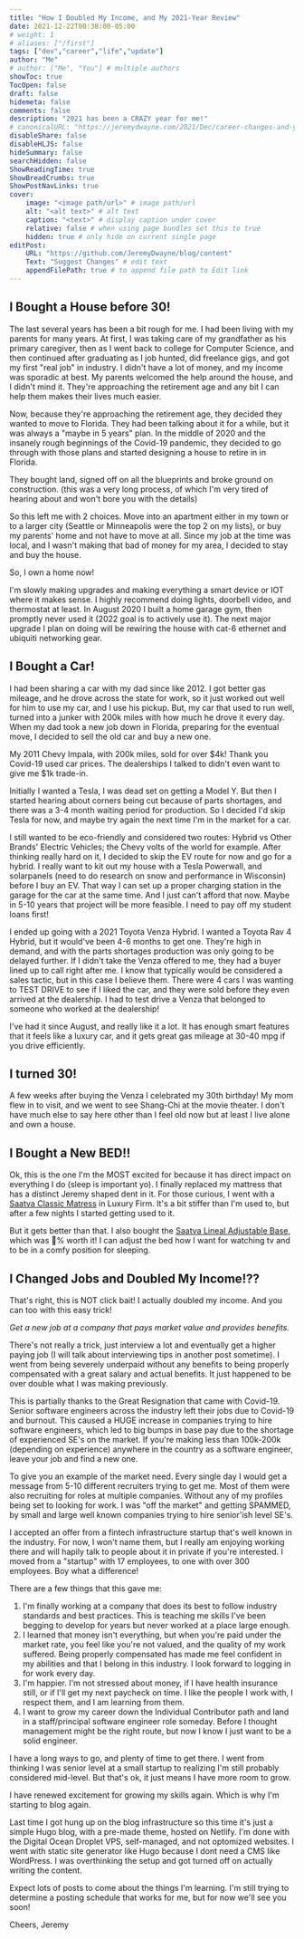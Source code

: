 ```yaml
---
title: "How I Doubled My Income, and My 2021-Year Review"
date: 2021-12-22T00:38:00-05:00
# weight: 1
# aliases: ["/first"]
tags: ["dev","career","life","update"]
author: "Me"
# author: ["Me", "You"] # multiple authors
showToc: true
TocOpen: false
draft: false
hidemeta: false
comments: false
description: "2021 has been a CRAZY year for me!"
# canonicalURL: "https://jeremydwayne.com/2021/Dec/career-changes-and-year-review"
disableShare: false
disableHLJS: false
hideSummary: false
searchHidden: false
ShowReadingTime: true
ShowBreadCrumbs: true
ShowPostNavLinks: true
cover:
    image: "<image path/url>" # image path/url
    alt: "<alt text>" # alt text
    caption: "<text>" # display caption under cover
    relative: false # when using page bundles set this to true
    hidden: true # only hide on current single page
editPost:
    URL: "https://github.com/JeremyDwayne/blog/content"
    Text: "Suggest Changes" # edit text
    appendFilePath: true # to append file path to Edit link
---
```

## I Bought a House before 30!
The last several years has been a bit rough for me. I had been living with my parents for many years. At first, I was taking care of my grandfather as his primary caregiver, then as I went back to college for Computer Science, and then continued after graduating as I job hunted, did freelance gigs, and got my first "real job" in industry. I didn't have a lot of money, and my income was sporadic at best. My parents welcomed the help around the house, and I didn't mind it. They're approaching the retirement age and any bit I can help them makes their lives much easier.

Now, because they're approaching the retirement age, they decided they wanted to move to Florida. They had been talking about it for a while, but it was always a "maybe in 5 years" plan. In the middle of 2020 and the insanely rough beginnings of the Covid-19 pandemic, they decided to go through with those plans and started designing a house to retire in in Florida.

They bought land, signed off on all the blueprints and broke ground on construction. (this was a very long process, of which I'm very tired of hearing about and won't bore you with the details)

So this left me with 2 choices. Move into an apartment either in my town or to a larger city (Seattle or Minneapolis were the top 2 on my lists), or buy my parents' home and not have to move at all. Since my job at the time was local, and I wasn't making that bad of money for my area, I decided to stay and buy the house.

So, I own a home now!

I'm slowly making upgrades and making everything a smart device or IOT where it makes sense. I highly recommend doing lights, doorbell video, and thermostat at least. In August 2020 I built a home garage gym, then promptly never used it (2022 goal is to actively use it). The next major upgrade I plan on doing will be rewiring the house with cat-6 ethernet and ubiquiti networking gear.

## I Bought a Car!

I had been sharing a car with my dad since like 2012. I got better gas mileage, and he drove across the state for work, so it just worked out well for him to use my car, and I use his pickup. But, my car that used to run well, turned into a junker with 200k miles with how much he drove it every day. When my dad took a new job down in Florida, preparing for the eventual move, I decided to sell the old car and buy a new one.

My 2011 Chevy Impala, with 200k miles, sold for over $4k! Thank you Covid-19 used car prices. The dealerships I talked to didn't even want to give me $1k trade-in.

Initially I wanted a Tesla, I was dead set on getting a Model Y. But then I started hearing about corners being cut because of parts shortages, and there was a 3-4 month waiting period for production. So I decided I'd skip Tesla for now, and maybe try again the next time I'm in the market for a car.

I still wanted to be eco-friendly and considered two routes: Hybrid vs Other Brands' Electric Vehicles; the Chevy volts of the world for example. After thinking really hard on it, I decided to skip the EV route for now and go for a hybrid. I really want to kit out my house with a Tesla Powerwall, and solarpanels (need to do research on snow and performance in Wisconsin) before I buy an EV. That way I can set up a proper charging station in the garage for the car at the same time. And I just can't afford that now. Maybe in 5-10 years that project will be more feasible. I need to pay off my student loans first!

I ended up going with a 2021 Toyota Venza Hybrid. I wanted a Toyota Rav 4 Hybrid, but it would've been 4-6 months to get one. They're high in demand, and with the parts shortages production was only going to be delayed further. If I didn't take the Venza offered to me, they had a buyer lined up to call right after me. I know that typically would be considered a sales tactic, but in this case I believe them. There were 4 cars I was wanting to TEST DRIVE to see if I liked the car, and they were sold before they even arrived at the dealership. I had to test drive a Venza that belonged to someone who worked at the dealership!

I've had it since August, and really like it a lot. It has enough smart features that it feels like a luxury car, and it gets great gas mileage at 30-40 mpg if you drive efficiently.

## I turned 30!

A few weeks after buying the Venza I celebrated my 30th birthday! My mom flew in to visit, and we went to see Shang-Chi at the movie theater. I don't have much else to say here other than I feel old now but at least I live alone and own a house.

## I Bought a New BED!!
Ok, this is the one I'm the MOST excited for because it has direct impact on everything I do (sleep is important yo). I finally replaced my mattress that has a distinct Jeremy shaped dent in it. For those curious, I went with a [Saatva Classic Matress](https://www.saatva.com/mattresses/saatva-classic) in Luxury Firm. It's a bit stiffer than I'm used to, but after a few nights I started getting used to it.

But it gets better than that. I also bought the [Saatva Lineal Adjustable Base](https://www.saatva.com/bases/lineal-adjustable-base), which was 💯% worth it! I can adjust the bed how I want for watching tv and to be in a comfy position for sleeping.

## I Changed Jobs and Doubled My Income!??
That's right, this is NOT click bait! I actually doubled my income. And you can too with this easy trick! 

*Get a new job at a company that pays market value and provides benefits.*

There's not really a trick, just interview a lot and eventually get a higher paying job (I will talk about interviewing tips in another post sometime). I went from being severely underpaid without any benefits to being properly compensated with a great salary and actual benefits. It just happened to be over double what I was making previously.

This is partially thanks to the Great Resignation that came with Covid-19. Senior software engineers across the industry left their jobs due to Covid-19 and burnout. This caused a HUGE increase in companies trying to hire software engineers, which led to big bumps in base pay due to the shortage of experienced SE's on the market. If you're making less than 100k-200k (depending on experience) anywhere in the country as a software engineer, leave your job and find a new one.

To give you an example of the market need. Every single day I would get a message from 5-10 different recruiters trying to get me. Most of them were also recruiting for roles at multiple companies. Without any of my profiles being set to looking for work. I was "off the market" and getting SPAMMED, by small and large well known companies trying to hire senior'ish level SE's.

I accepted an offer from a fintech infrastructure startup that's well known in the industry. For now, I won't name them, but I really am enjoying working there and will hapily talk to people about it in private if you're interested. I moved from a "startup" with 17 employees, to one with over 300 employees. Boy what a difference!

There are a few things that this gave me:
1. I'm finally working at a company that does its best to follow industry standards and best practices. This is teaching me skills I've been begging to develop for years but never worked at a place large enough.
2. I learned that money isn't everything, but when you're paid under the market rate, you feel like you're not valued, and the quality of my work suffered. Being properly compensated has made me feel confident in my abilities and that I belong in this industry. I look forward to logging in for work every day.
3. I'm happier. I'm not stressed about money, if I have health insurance still, or if I'll get my next paycheck on time. I like the people I work with, I respect them, and I am learning from them.
4. I want to grow my career down the Individual Contributor path and land in a staff/principal software engineer role someday. Before I thought management might be the right route, but now I know I just want to be a solid engineer. 

I have a long ways to go, and plenty of time to get there. I went from thinking I was senior level at a small startup to realizing I'm still probably considered mid-level. But that's ok, it just means I have more room to grow.

I have renewed excitement for growing my skills again. Which is why I'm starting to blog again.

Last time I got hung up on the blog infrastructure so this time it's just a simple Hugo blog, with a pre-made theme, hosted on Netlify. I'm done with the Digital Ocean Droplet VPS, self-managed, and not optomized websites. I went with static site generator like Hugo because I dont need a CMS like WordPress. I was overthinking the setup and got turned off on actually writing the content.

Expect lots of posts to come about the things I'm learning. I'm still trying to determine a posting schedule that works for me, but for now we'll see you soon!

Cheers,
Jeremy
